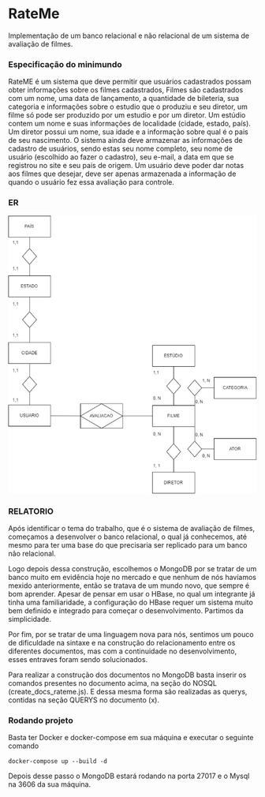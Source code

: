 # RateMe
Implementação de um banco relacional e não relacional de um sistema de avaliação de filmes.


### Especificação do minimundo

RateME é um sistema que deve permitir que usuários cadastrados possam obter informações sobre os filmes cadastrados, Filmes são cadastrados com um nome, uma data de lançamento, a quantidade de bileteria, sua categoria e informações sobre o estudio que o produziu e seu diretor, um filme só pode ser produzido por um estudio e por um diretor. 
Um estúdio contem um nome e suas informações de localidade (cidade, estado, país). 
Um diretor possui um nome, sua idade e a informação sobre qual é o pais de seu nascimento. 
O sistema ainda deve armazenar as informações de cadastro de usuários, sendo estas seu nome completo, seu nome de usuário (escolhido ao fazer o cadastro), seu e-mail, a data em que se registrou no site e seu pais de origem. 
Um usuário deve poder dar notas aos filmes que desejar, deve ser apenas armazenada a informação de quando o usuário fez essa avaliação para controle.

### ER

![Imagem da ER](er.png)

### RELATORIO

Após identificar o tema do trabalho, que é o sistema de avaliação de filmes, começamos a desenvolver o banco relacional, o qual já conhecemos, até mesmo para ter uma base do que precisaria ser replicado para um banco não relacional.

Logo depois dessa construção, escolhemos o MongoDB por se tratar de um banco muito em evidência hoje no mercado e que nenhum de nós havíamos mexido anteriormente, então se tratava de um mundo novo, que sempre é bom aprender. Apesar de pensar em usar o HBase, no qual um integrante já tinha uma familiaridade, a configuração do HBase requer um sistema muito bem definido e integrado para começar o desenvolvimento. Partimos da simplicidade.

Por fim, por se tratar de uma linguagem nova para nós, sentimos um pouco de dificuldade na sintaxe e na construção do relacionamento entre os diferentes documentos, mas com a continuidade no desenvolvimento, esses entraves foram sendo solucionados.

Para realizar a construção dos documentos no MongoDB basta inserir os comandos presentes no documento acima, na seção do NOSQL (create_docs_rateme.js). E dessa mesma forma são realizadas as querys, contidas na seção QUERYS no documento (x).

### Rodando projeto

Basta ter Docker e docker-compose em sua máquina e executar o seguinte comando

```
docker-compose up --build -d
```

Depois desse passo o MongoDB estará rodando na porta 27017 e o Mysql na 3606 da sua máquina.